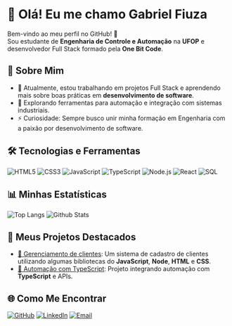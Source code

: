 # 👋 Olá! Eu me chamo Gabriel Fiuza

Bem-vindo ao meu perfil no GitHub! 🚀  
Sou estudante de **Engenharia de Controle e Automação** na **UFOP** e desenvolvedor Full Stack formado pela **One Bit Code**.

## 🌟 Sobre Mim
- 🔭 Atualmente, estou trabalhando em projetos Full Stack e aprendendo mais sobre boas práticas em **desenvolvimento de software**.
- 🌱 Explorando ferramentas para automação e integração com sistemas industriais.
- ⚡ Curiosidade: Sempre busco unir minha formação em Engenharia com a paixão por desenvolvimento de software.

## 🛠️ Tecnologias e Ferramentas
![HTML5](https://img.shields.io/badge/-HTML5-orange?style=flat-square&logo=html5&logoColor=white)
![CSS3](https://img.shields.io/badge/-CSS3-blue?style=flat-square&logo=css3&logoColor=white)
![JavaScript](https://img.shields.io/badge/-JavaScript-yellow?style=flat-square&logo=javascript&logoColor=black)
![TypeScript](https://img.shields.io/badge/-TypeScript-blue?style=flat-square&logo=typescript&logoColor=white)
![Node.js](https://img.shields.io/badge/-Node.js-green?style=flat-square&logo=node.js&logoColor=white)
![React](https://img.shields.io/badge/-React-blue?style=flat-square&logo=react&logoColor=white)
![SQL](https://img.shields.io/badge/-SQL-lightgrey?style=flat-square&logo=postgresql&logoColor=black)

## 📊 Minhas Estatísticas
![Top Langs](https://github-readme-stats.vercel.app/api/top-langs/?username=Gabriel-Fiuza&layout=compact&theme=radical)
![Github Stats](https://github-readme-stats.vercel.app/api?username=Gabriel-Fiuza&show_icons=true&theme=radical)

## 🚀 Meus Projetos Destacados
- [🔗 Gerenciamento de clientes](https://github.com/Gabriel-Fiuza/ejs-stock): Um sistema de cadastro de clientes utilizando algumas bibliotecas do **JavaScript**, **Node**, **HTML** e **CSS**.
- [🔗 Automação com TypeScript](https://github.com/Gabriel-Fiuza/seu-projeto-automacao): Projeto integrando automação com **TypeScript** e APIs.

## 🌐 Como Me Encontrar
[![GitHub](https://img.shields.io/badge/-GitHub-black?style=flat-square&logo=github&logoColor=white)](https://github.com/Gabriel-Fiuza)
[![LinkedIn](https://img.shields.io/badge/-LinkedIn-blue?style=flat-square&logo=linkedin&logoColor=white)]([https://linkedin.com/in/seu-linkedin](https://www.linkedin.com/in/gabriel-fiuza-136495296/))
[![Email](https://img.shields.io/badge/-Email-red?style=flat-square&logo=gmail&logoColor=white)](gpaulinellifiuza@gmail.com)
